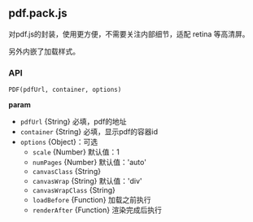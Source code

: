 ## pdf.pack.js
对pdf.js的封装，使用更方便，不需要关注内部细节，适配 retina 等高清屏。

另外内嵌了加载样式。

### API
`PDF(pdfUrl, container, options)`

**param**
* `pdfUrl` {String} 必填，pdf的地址
* `container` {String} 必填，显示pdf的容器id
* `options` {Object}：可选
    - `scale` {Number} 默认值：1
    - `numPages` {Number} 默认值：'auto'
    - `canvasClass` {String}
    - `canvasWrap` {String} 默认值：'div'
    - `canvasWrapClass` {String}
    - `loadBefore` {Function} 加载之前执行
    - `renderAfter` {Function} 渲染完成后执行